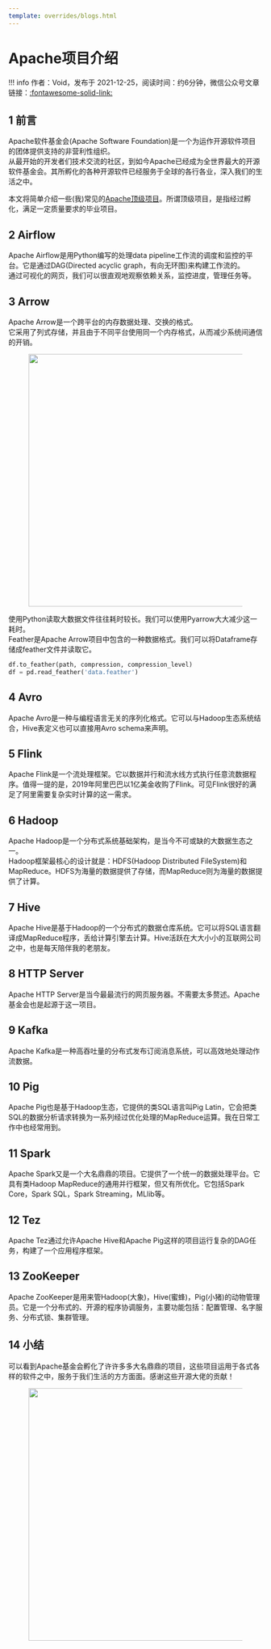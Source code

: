 ```yaml
---
template: overrides/blogs.html
---
```


# Apache项目介绍

!!! info
    作者：Void，发布于 2021-12-25，阅读时间：约6分钟，微信公众号文章链接：[:fontawesome-solid-link:](https://mp.weixin.qq.com/s/VBPCGnh5IAB39E_yRwHGDA)

## 1 前言

Apache软件基金会(Apache Software Foundation)是一个为运作开源软件项目的团体提供支持的非营利性组织。  
从最开始的开发者们技术交流的社区，到如今Apache已经成为全世界最大的开源软件基金会。其所孵化的各种开源软件已经服务于全球的各行各业，深入我们的生活之中。

本文将简单介绍一些(我)常见的[Apache顶级项目](https://projects.apache.org/projects.html?committee 'Apache顶级项目一览')。所谓顶级项目，是指经过孵化，满足一定质量要求的毕业项目。

## 2 Airflow

Apache Airflow是用Python编写的处理data pipeline工作流的调度和监控的平台。它是通过DAG(Directed acyclic graph，有向无环图)来构建工作流的。  
通过可视化的网页，我们可以很直观地观察依赖关系，监控进度，管理任务等。

## 3 Arrow

Apache Arrow是一个跨平台的内存数据处理、交换的格式。  
它采用了列式存储，并且由于不同平台使用同一个内存格式，从而减少系统间通信的开销。

<figure>
  <img src="https://cdn.jsdelivr.net/gh/BulletTech2021/Pics/img/apache1.jpg" width="500" />
</figure>

使用Python读取大数据文件往往耗时较长。我们可以使用Pyarrow大大减少这一耗时。  
Feather是Apache Arrow项目中包含的一种数据格式。我们可以将Dataframe存储成feather文件并读取它。

```python
df.to_feather(path, compression, compression_level)
df = pd.read_feather('data.feather')
```

## 4 Avro

Apache Avro是一种与编程语言无关的序列化格式。它可以与Hadoop生态系统结合，Hive表定义也可以直接用Avro schema来声明。

## 5 Flink 

Apache Flink是一个流处理框架。它以数据并行和流水线方式执行任意流数据程序。值得一提的是，2019年阿里巴巴以1亿美金收购了Flink。可见Flink很好的满足了阿里需要复杂实时计算的这一需求。

## 6 Hadoop

Apache Hadoop是一个分布式系统基础架构，是当今不可或缺的大数据生态之一。  
Hadoop框架最核心的设计就是：HDFS(Hadoop Distributed FileSystem)和MapReduce。HDFS为海量的数据提供了存储，而MapReduce则为海量的数据提供了计算。

## 7 Hive

Apache Hive是基于Hadoop的一个分布式的数据仓库系统。它可以将SQL语言翻译成MapReduce程序，丢给计算引擎去计算。Hive活跃在大大小小的互联网公司之中，也是每天陪伴我的老朋友。

## 8 HTTP Server

Apache HTTP Server是当今最最流行的网页服务器。不需要太多赘述。Apache基金会也是起源于这一项目。

## 9 Kafka

Apache Kafka是一种高吞吐量的分布式发布订阅消息系统，可以高效地处理动作流数据。

## 10 Pig

Apache Pig也是基于Hadoop生态，它提供的类SQL语言叫Pig Latin，它会把类SQL的数据分析请求转换为一系列经过优化处理的MapReduce运算。我在日常工作中也经常用到。

## 11 Spark 

Apache Spark又是一个大名鼎鼎的项目。它提供了一个统一的数据处理平台。它具有类Hadoop MapReduce的通用并行框架，但又有所优化。它包括Spark Core，Spark SQL，Spark Streaming，MLlib等。

## 12 Tez

Apache Tez通过允许Apache Hive和Apache Pig这样的项目运行复杂的DAG任务，构建了一个应用程序框架。

## 13 ZooKeeper 

Apache ZooKeeper是用来管Hadoop(大象)，Hive(蜜蜂)，Pig(小猪)的动物管理员。它是一个分布式的、开源的程序协调服务，主要功能包括：配置管理、名字服务、分布式锁、集群管理。

## 14 小结

可以看到Apache基金会孵化了许许多多大名鼎鼎的项目，这些项目运用于各式各样的软件之中，服务于我们生活的方方面面。感谢这些开源大佬的贡献！

<figure>
  <img src="https://cdn.jsdelivr.net/gh/BulletTech2021/Pics/2021-6-14/1623639526512-1080P%20(Full%20HD)%20-%20Tail%20Pic.png" width="500" />
</figure>
